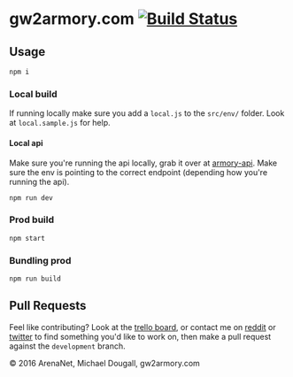 # gw2armory.com [![Build Status](https://travis-ci.org/madou/armory-react.svg?branch=master)](https://travis-ci.org/madou/armory-react)

## Usage

```
npm i
```

### Local build

If running locally make sure you add a `local.js` to the `src/env/` folder. Look at `local.sample.js` for help.

#### Local api

Make sure you're running the api locally, grab it over at [armory-api](https://github.com/madou/armory-api). Make sure the env is pointing to the correct endpoint (depending how you're running the api).

```
npm run dev
```

### Prod build

```
npm start
```

### Bundling prod

```
npm run build
```

## Pull Requests

Feel like contributing? Look at the [trello board](https://trello.com/b/qGvDe622/gw2armory-com), or contact me on [reddit](https://www.reddit.com/r/gw2armory) or [twitter](https://twitter.com/itsmadou) to find something you'd like to work on, then make a pull request against the `development` branch.

© 2016 ArenaNet, Michael Dougall, gw2armory.com
